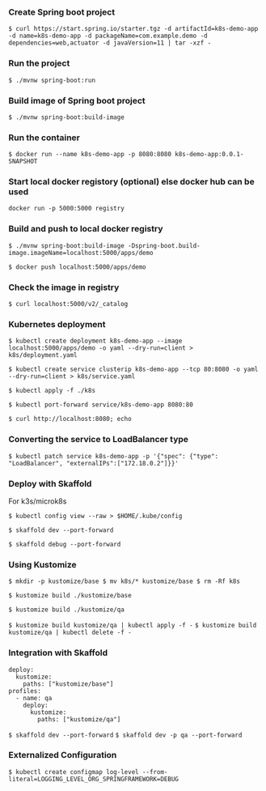 
### Create Spring boot project

`$ curl https://start.spring.io/starter.tgz -d artifactId=k8s-demo-app -d name=k8s-demo-app -d packageName=com.example.demo -d dependencies=web,actuator -d javaVersion=11 | tar -xzf -
`
### Run the project

`$ ./mvnw spring-boot:run`

### Build image of Spring boot project

`$ ./mvnw spring-boot:build-image`

### Run the container

`$ docker run --name k8s-demo-app -p 8080:8080 k8s-demo-app:0.0.1-SNAPSHOT`

### Start local docker registory (optional) else docker hub can be used

`docker run -p 5000:5000 registry`

### Build and push to local docker registry

`$ ./mvnw spring-boot:build-image -Dspring-boot.build-image.imageName=localhost:5000/apps/demo`

`$ docker push localhost:5000/apps/demo`

### Check the image in registry

`$ curl localhost:5000/v2/_catalog`

### Kubernetes deployment

`$ kubectl create deployment k8s-demo-app --image localhost:5000/apps/demo -o yaml --dry-run=client > k8s/deployment.yaml`

`$ kubectl create service clusterip k8s-demo-app --tcp 80:8080 -o yaml --dry-run=client > k8s/service.yaml`

`$ kubectl apply -f ./k8s`

`$ kubectl port-forward service/k8s-demo-app 8080:80`

`$ curl http://localhost:8080; echo`

### Converting the service to LoadBalancer type

`$ kubectl patch service k8s-demo-app -p '{"spec": {"type": "LoadBalancer", "externalIPs":["172.18.0.2"]}}'`

### Deploy with Skaffold

For k3s/microk8s

`$ kubectl config view --raw > $HOME/.kube/config`

`$ skaffold dev --port-forward`

`$ skaffold debug --port-forward`

### Using Kustomize

`$ mkdir -p kustomize/base
 $ mv k8s/* kustomize/base
 $ rm -Rf k8s`

`$ kustomize build ./kustomize/base`

`$ kustomize build ./kustomize/qa`

`$ kustomize build kustomize/qa | kubectl apply -f -`
`$ kustomize build kustomize/qa | kubectl delete -f -`

### Integration with Skaffold
```
deploy:
  kustomize:
    paths: ["kustomize/base"]
profiles:
  - name: qa
    deploy:
      kustomize:
        paths: ["kustomize/qa"]
```

`$ skaffold dev --port-forward`
`$ skaffold dev -p qa --port-forward`

### Externalized Configuration

`$ kubectl create configmap log-level --from-literal=LOGGING_LEVEL_ORG_SPRINGFRAMEWORK=DEBUG`

